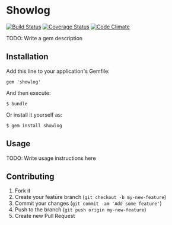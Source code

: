 # Showlog
[![Build Status](https://travis-ci.org/foostan/showlog.svg?branch=master)](https://travis-ci.org/foostan/showlog) [![Coverage Status](https://coveralls.io/repos/foostan/showlog/badge.png)](https://coveralls.io/r/foostan/showlog) [![Code Climate](https://codeclimate.com/github/foostan/showlog.png)](https://codeclimate.com/github/foostan/showlog)

TODO: Write a gem description

## Installation

Add this line to your application's Gemfile:

    gem 'showlog'

And then execute:

    $ bundle

Or install it yourself as:

    $ gem install showlog

## Usage

TODO: Write usage instructions here

## Contributing

1. Fork it
2. Create your feature branch (`git checkout -b my-new-feature`)
3. Commit your changes (`git commit -am 'Add some feature'`)
4. Push to the branch (`git push origin my-new-feature`)
5. Create new Pull Request
